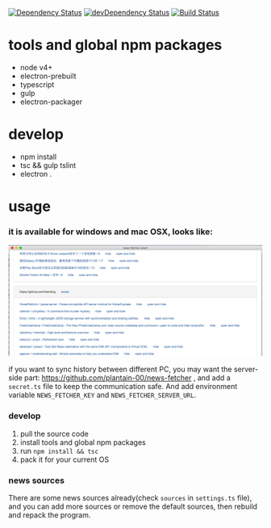 [![Dependency Status](https://david-dm.org/plantain-00/news-fetcher-client.svg)](https://david-dm.org/plantain-00/news-fetcher-client)
[![devDependency Status](https://david-dm.org/plantain-00/news-fetcher-client/dev-status.svg)](https://david-dm.org/plantain-00/news-fetcher-client#info=devDependencies)
[![Build Status](https://travis-ci.org/plantain-00/news-fetcher-client.svg?branch=master)](https://travis-ci.org/plantain-00/news-fetcher-client)

# tools and global npm packages

- node v4+
- electron-prebuilt
- typescript
- gulp
- electron-packager

# develop

- npm install
- tsc && gulp tslint
- electron .

# usage

### it is available for windows and mac OSX, looks like:
![](./sample.png)

if you want to sync history between different PC, you may want the server-side part: https://github.com/plantain-00/news-fetcher , and add a `secret.ts` file to keep the communication safe. And add environment variable `NEWS_FETCHER_KEY` and `NEWS_FETCHER_SERVER_URL`.

### develop

1. pull the source code
2. install tools and global npm packages
3. run `npm install && tsc`
4. pack it for your current OS

### news sources

There are some news sources already(check `sources` in `settings.ts` file), and you can add more sources or remove the default sources, then rebuild and repack the program.
